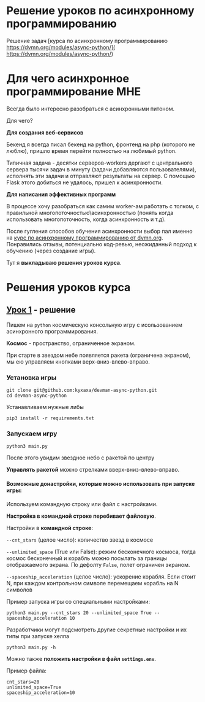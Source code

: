 # Решение уроков по асинхронному программированию

Решение задач [курса по асинхронному программированию https://dvmn.org/modules/async-python/]( https://dvmn.org/modules/async-python/)

# Для чего асинхронное программирование МНЕ

Всегда было интересно разобраться с асинхронными питоном. 

Для чего?

**Для создания веб-сервисов**

Бекенд я всегда писал бекенд на python, фронтенд на php (которого не люблю), пришло время перейти полностью на любимый python. 

Типичная задача - десятки серверов-workers дергают с центрального сервера тысячи задач в минуту (задачи добавляются пользователями), исполнять эти задачи и отправляют результаты на сервер. С помощью Flask этого добиться не удалось, пришел к асинхронности.

**Для написания эффективных программ**

В процессе хочу разобраться как самим worker-ам работать с толком, с правильной многопоточностью\асинхронностью (понять когда использовать многопоточность, когда асинхронность и т.д).

После гугления способов обучения асинхронности выбор пал именно на [курс по асинхронному программированию от dvmn.org]( https://dvmn.org/modules/async-python/). Понравились отзывы, потенциально код-ревью, неожиданный подход к обучению (через создание игры).

Тут я **выкладываю решения уроков курса**.

# Решения уроков курса

## [Урок 1](https://dvmn.org/modules/async-python/lesson/async-console-game/) - решение

Пишем на `python` космическую консольную игру с исользованием асинхронного программирования.

**Космос** - пространство, ограниченное экраном. 

При старте в звездом небе появляется ракета (ограничена экраном), мы ею управляем кнопками верх-вниз-влево-вправо.

### Установка игры


```
git clone git@github.com:kyxaxa/devman-async-python.git
cd devman-async-python
```

Устанавливаем нужные либы

```
pip3 install -r requirements.txt
```

### Запускаем игру


```shell 
python3 main.py
```

После этого увидим звездное небо c ракетой по центру

**Управлять ракетой** можно стрелками вверх-вниз-влево-вправо.

#### Возможные донастройки, которые можно использовать при запуске игры:

Используем командную строку или файл с настройками. 

**Настройка в командной строке перебивает файловую**.

Настройки в **командной строке**:

`--cnt_stars` (целое число): количество звезд в космосе

`--unlimited_space` (True или False): режим бесконечного космоса, тогда космос бесконечный и корабль можно посылать за границы отображаемого экрана. По дефолту `False`, полет ограничен экраном. 

`--spaceship_acceleration` (целое число): ускорение корабля. Если стоит N, при каждом контрольном символе перемещаем корабль на N символов

Пример запуска игры со специальными настройками:

```shell 
python3 main.py --cnt_stars 20 --unlimited_space True --spaceship_acceleration 10
```

Разработчики могут подсмотреть другие секретные настройки и их типы при запуске хелпа
```shell 
python3 main.py -h
```

Можно также **положить настройки в файл `settings.env`**.

Пример файла:

```
cnt_stars=20
unlimited_space=True
spaceship_acceleration=10
```
